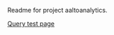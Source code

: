 Readme for project aaltoanalytics.

[Query test page](http://aaltoanalytics.s3-website-eu-west-1.amazonaws.com/)
